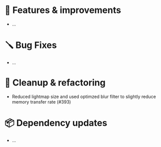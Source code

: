 # 🚀 Features & improvements

- ...

# 🪛 Bug Fixes

- ...

# 🧽 Cleanup & refactoring

- Reduced lightmap size and used optimzed blur filter to slightly reduce memory transfer rate (#393)

# 📦 Dependency updates

- ...